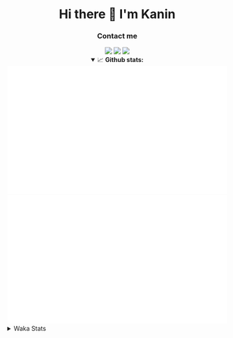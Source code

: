<div align="center">
 <h1>Hi there 👋 I'm Kanin</h1>
 <h3>Contact me</h3>
 <a href="mailto:im@kanin.dev"><img src="https://img.shields.io/badge/gmail-%23D14836.svg?&style=for-the-badge&logo=gmail&logoColor=white"/></a>
 <a href="https://twitter.com/KaninDev"><img src="https://img.shields.io/badge/twitter-%231DA1F2.svg?&style=for-the-badge&logo=twitter&logoColor=white"/></a>
 <a href="https://www.linkedin.com/in/KaninDev"><img src="https://img.shields.io/badge/linkedin-%230077B5.svg?&style=for-the-badge&logo=linkedin&logoColor=white"/></a>
<details open>
  <summary>📈 <b>Github stats:</b></summary>
  <img src="https://github.com/Kanin/Kanin/blob/master/scripts/GitHubStats/generated/overview.svg"/>
  <img src="https://github.com/Kanin/Kanin/blob/master/scripts/GitHubStats/generated/languages.svg"/>
</details>
</div>

<details>
 <summary>Waka Stats</summary>

<!--START_SECTION:waka-->
![Profile Views](http://img.shields.io/badge/Profile%20Views-80-blue)

![Lines of code](https://img.shields.io/badge/From%20Hello%20World%20I%27ve%20Written-765642%20lines%20of%20code-blue)

**🐱 My Github Data** 

> 🏆 261 Contributions in the Year 2020
 > 
> 📦 2.8 kB Used in Github's Storage 
 > 
> 🚫 Not Opted to Hire
 > 
> 📜 4 Public Repositories
 > 
> 🔑 3 Private Repositories 

**I'm an Early 🐤** 

```text
🌞 Morning    91 commits     ███████░░░░░░░░░░░░░░░░░░   29.07% 
🌆 Daytime    101 commits    ████████░░░░░░░░░░░░░░░░░   32.27% 
🌃 Evening    64 commits     █████░░░░░░░░░░░░░░░░░░░░   20.45% 
🌙 Night      57 commits     ████░░░░░░░░░░░░░░░░░░░░░   18.21%

```
📅 **I'm Most Productive on Monday** 

```text
Monday       71 commits     █████░░░░░░░░░░░░░░░░░░░░   22.68% 
Tuesday      35 commits     ██░░░░░░░░░░░░░░░░░░░░░░░   11.18% 
Wednesday    45 commits     ███░░░░░░░░░░░░░░░░░░░░░░   14.38% 
Thursday     26 commits     ██░░░░░░░░░░░░░░░░░░░░░░░   8.31% 
Friday       27 commits     ██░░░░░░░░░░░░░░░░░░░░░░░   8.63% 
Saturday     41 commits     ███░░░░░░░░░░░░░░░░░░░░░░   13.1% 
Sunday       68 commits     █████░░░░░░░░░░░░░░░░░░░░   21.73%

```


📊 **This Week I Spent My Time On** 

```text
⌚︎ Time Zone: America/New_York

💬 Programming Languages: 
JavaScript               3 hrs 48 mins       █████████████░░░░░░░░░░░░   53.81% 
Python                   2 hrs 41 mins       █████████░░░░░░░░░░░░░░░░   38.11% 
SCSS                     16 mins             █░░░░░░░░░░░░░░░░░░░░░░░░   3.95% 
JSON                     5 mins              ░░░░░░░░░░░░░░░░░░░░░░░░░   1.31% 
Other                    4 mins              ░░░░░░░░░░░░░░░░░░░░░░░░░   1.17%

🔥 Editors: 
IntelliJ                 4 hrs 9 mins        ██████████████░░░░░░░░░░░   58.81% 
PyCharm                  2 hrs 55 mins       ██████████░░░░░░░░░░░░░░░   41.19%

🐱‍💻 Projects: 
get-info                 3 hrs 50 mins       █████████████░░░░░░░░░░░░   54.33% 
Naila.py                 2 hrs 55 mins       ██████████░░░░░░░░░░░░░░░   41.19% 
Kanin                    16 mins             █░░░░░░░░░░░░░░░░░░░░░░░░   3.95% 
powercord                2 mins              ░░░░░░░░░░░░░░░░░░░░░░░░░   0.53%

💻 Operating System: 
Linux                    7 hrs 5 mins        █████████████████████████   100.0%

```

**I Mostly Code in Python** 

```text
Python                   17 repos            ███████████████████░░░░░░   77.27% 
JavaScript               2 repos             ██░░░░░░░░░░░░░░░░░░░░░░░   9.09% 
Kotlin                   1 repos             █░░░░░░░░░░░░░░░░░░░░░░░░   4.55% 
HTML                     1 repos             █░░░░░░░░░░░░░░░░░░░░░░░░   4.55% 
Java                     1 repos             █░░░░░░░░░░░░░░░░░░░░░░░░   4.55%

```


**Timeline**

![Chart not found](https://github.com/Kanin/Kanin/blob/master/charts/bar_graph.png) 


<!--END_SECTION:waka-->
</details>
